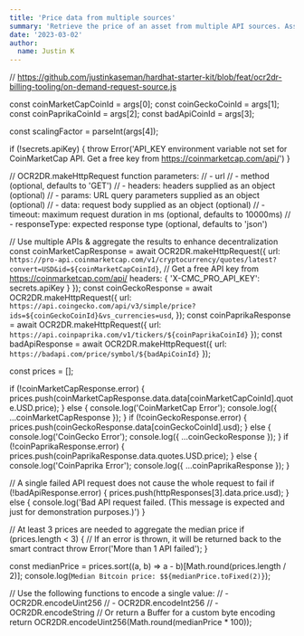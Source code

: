 ```yaml
---
title: 'Price data from multiple sources'
summary: 'Retrieve the price of an asset from multiple API sources. Assets could be practially anything, incuding equities, crypto, or commodities. This example pulles from multiple different data providers (APIs) and derrives the median to return on chain via Chainlink Functions.'
date: '2023-03-02'
author:
  name: Justin K
---
```

// https://github.com/justinkaseman/hardhat-starter-kit/blob/feat/ocr2dr-billing-tooling/on-demand-request-source.js

const coinMarketCapCoinId = args[0];
const coinGeckoCoinId = args[1];
const coinPaprikaCoinId = args[2];
const badApiCoinId = args[3];

const scalingFactor = parseInt(args[4]);

if (!secrets.apiKey) {
  throw Error('API_KEY environment variable not set for CoinMarketCap API.  Get a free key from https://coinmarketcap.com/api/')
}

// OCR2DR.makeHttpRequest function parameters:
// - url
// - method (optional, defaults to 'GET')
// - headers: headers supplied as an object (optional)
// - params: URL query parameters supplied as an object (optional)
// - data: request body supplied as an object (optional)
// - timeout: maximum request duration in ms (optional, defaults to 10000ms)
// - responseType: expected response type (optional, defaults to 'json')

// Use multiple APIs & aggregate the results to enhance decentralization
const coinMarketCapResponse = await OCR2DR.makeHttpRequest({
  url: `https://pro-api.coinmarketcap.com/v1/cryptocurrency/quotes/latest?convert=USD&id=${coinMarketCapCoinId}`,
  // Get a free API key from https://coinmarketcap.com/api/
  headers: { 'X-CMC_PRO_API_KEY': secrets.apiKey }
});
const coinGeckoResponse = await OCR2DR.makeHttpRequest({
  url: `https://api.coingecko.com/api/v3/simple/price?ids=${coinGeckoCoinId}&vs_currencies=usd`,
});
const coinPaprikaResponse = await OCR2DR.makeHttpRequest({
  url: `https://api.coinpaprika.com/v1/tickers/${coinPaprikaCoinId}`
});
const badApiResponse = await OCR2DR.makeHttpRequest({
  url: `https://badapi.com/price/symbol/${badApiCoinId}`
});

const prices = [];

if (!coinMarketCapResponse.error) {
  prices.push(coinMarketCapResponse.data.data[coinMarketCapCoinId].quote.USD.price);
}
else {
  console.log('CoinMarketCap Error');
  console.log({ ...coinMarketCapResponse });
}
if (!coinGeckoResponse.error) {
  prices.push(coinGeckoResponse.data[coinGeckoCoinId].usd);
} else {
  console.log('CoinGecko Error');
  console.log({ ...coinGeckoResponse });
}
if (!coinPaprikaResponse.error) {
  prices.push(coinPaprikaResponse.data.quotes.USD.price);
} else {
  console.log('CoinPaprika Error');
  console.log({ ...coinPaprikaResponse });
}
  
// A single failed API request does not cause the whole request to fail
if (!badApiResponse.error) {
  prices.push(httpResponses[3].data.price.usd);
} else {
  console.log('Bad API request failed. (This message is expected and just for demonstration purposes.)')
}
  
// At least 3 prices are needed to aggregate the median price
if (prices.length < 3) {
  // If an error is thrown, it will be returned back to the smart contract
  throw Error('More than 1 API failed');
}

const medianPrice = prices.sort((a, b) => a - b)[Math.round(prices.length / 2)];
console.log(`Median Bitcoin price: $${medianPrice.toFixed(2)}`);

// Use the following functions to encode a single value:
// - OCR2DR.encodeUint256
// - OCR2DR.encodeInt256
// - OCR2DR.encodeString
// Or return a Buffer for a custom byte encoding
return OCR2DR.encodeUint256(Math.round(medianPrice * 100));